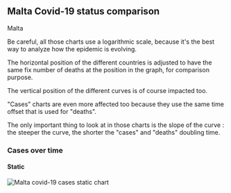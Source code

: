 ## Malta Covid-19 status comparison 

Malta



Be careful, all those charts use a logarithmic scale, because it's the best way to analyze how the epidemic is evolving.
 
The horizontal position of the different countries is adjusted to have the same fix number of deaths at the position in the graph, for comparison purpose.

The vertical position of the different curves is of course impacted too.

"Cases" charts are even more affected too because they use the same time offset that is used for "deaths".

The only important thing to look at in those charts is the slope of the curve : the steeper the curve, the shorter the "cases" and "deaths" doubling time.



 
### Cases over time
 
#### Static
![Malta covid-19 cases static chart](https://raw.githubusercontent.com/madlag/coronavirus_study/master/notebooks/graphs/2020-03-20/countries/Malta/2020-03-20_Malta_deaths.png "Malta covid-19 cases static chart")   

